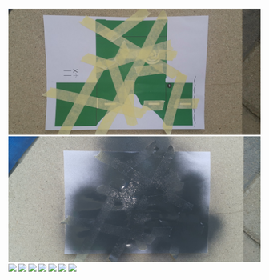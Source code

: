 ![](IMG_20200614_170735.jpg)
![](IMG_20200614_170943.jpg)
![](_FLG6534.jpg)
![](_FLG6535.jpg)
![](_FLG6537.jpg)
![](_FLG6532.jpg)
![](_FLG6534.jpg)
![](_FLG6535.jpg)
![](_FLG6537.jpg)
